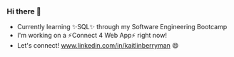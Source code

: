### Hi there 👋
* Currently learning ✨SQL✨ through my Software Engineering Bootcamp
* I'm working on a ⚡️Connect 4 Web App⚡️ right now! 
* Let's connect! www.linkedin.com/in/kaitlinberryman 😄

<!--
**k-berryman/k-berryman** is a ✨ _special_ ✨ repository because its `README.md` (this file) appears on your GitHub profile.

Here are some ideas to get you started:

- 🔭 I’m currently working on ...
- 🌱 I’m currently learning ...
- 👯 I’m looking to collaborate on ...
- 🤔 I’m looking for help with ...
- 💬 Ask me about ...
- 📫 How to reach me: ...
- 😄 Pronouns: ...
- ⚡ Fun fact: ...
-->
